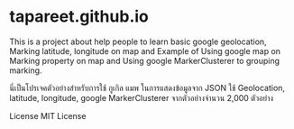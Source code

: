 # tapareet.github.io
This is a project about help people to learn basic google geolocation, Marking latitude, longitude on map and Example of Using google map on Marking property on map and Using google MarkerClusterer to grouping marking.

นี่เป็นโปรเจคตัวอย่างสำหรับการใช้ กูเกิล แมพ ในการแสดงข้อมูลจาก JSON ใช้ Geolocation, latitude, longitude, google MarkerClusterer จากตัวอย่างจำนวน 2,000 ตัวอย่าง

License
MIT License
